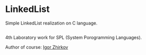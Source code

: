 # LinkedList
Simple LinkedList realization on C language.
##
4th Laboratory work for SPL (System Porogramming Languages).

Author of course: [Igor Zhirkov](https://github.com/sayon)
